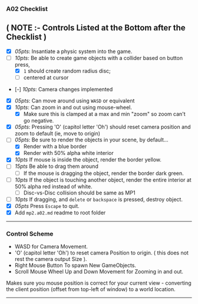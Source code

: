 

### A02 Checklist
**( NOTE :- Controls Listed at the Bottom after the Checklist )**
------

- [x] *05pts*: Insantiate a physic system into the game.
- [ ] *10pts*: Be able to create game objects with a collider based on button press,
    - [x] `1` should create random radius disc;
    - [ ] centered at cursor
- [-] *10pts*: Camera changes implemented
- [x] *05pts*: Can move around using `WASD` or equivalent
- [x] *10pts*: Can zoom in and out using mouse-wheel.
    - [x] Make sure this is clamped at a max and min "zoom" so zoom can't go negative.
- [x] *05pts*: Pressing 'O' (capitol letter 'Oh') should reset camera position and zoom to default (ie, move to origin)
- [ ] *05pts*: Be sure to render the objects in your scene, by default...
    - [x] Render with a blue border
    - [x] Render with 50% alpha white interior
- [x] *10pts* If mouse is inside the object, render the border yellow.
- [ ] *15pts* Be able to drag them around
    - [ ] If the mouse is dragging the object, render the border dark green.
- [ ] *10pts* If the object is touching another object, render the entire interior at 50% alpha red instead of white.
    - [ ] Disc-vs-Disc collision should be same as MP1
- [ ] *10pts* If dragging, and `delete` or `backspace` is pressed, destroy object.
- [x] *05pts* Press `Escape` to quit.
- [x] Add `mp2.a02.md` readme to root folder
------

### Control Scheme

- WASD for Camera Movement.
- 'O' (capitol letter 'Oh') to reset camera Position to origin. ( this does not rest the camera output Size ).
- Right Mouse Button To spawn New GameObjects.
- Scroll Mouse Wheel Up and Down Movement for Zooming in and out.


Makes sure you mouse position is correct for your current view - converting the client position (offset from top-left of window) to a world location.

------
